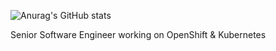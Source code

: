 ![Anurag's GitHub stats](https://github-readme-stats.vercel.app/api?username=ardaguclu&show_icons=true&theme=onedark)

Senior Software Engineer working on OpenShift & Kubernetes
